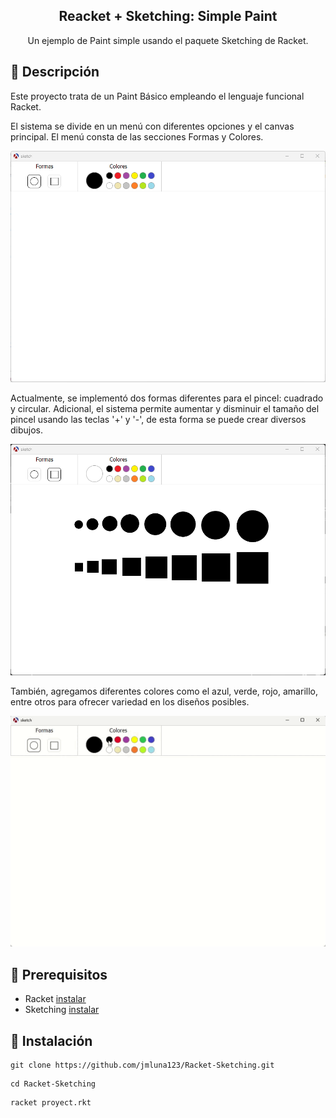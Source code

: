 <h2 align="center">Reacket + Sketching: Simple Paint</h2>

<p align="center">Un ejemplo de Paint simple usando el paquete Sketching de Racket.</p>

## 📍 Descripción

Este proyecto trata de un Paint Básico empleando el lenguaje funcional Racket.

El sistema se divide en un menú con diferentes opciones y el canvas principal. El menú consta de las secciones Formas y Colores.

![Dashboard](https://github.com/jmluna123/Racket-Sketching/blob/main/img/main-page.png)

Actualmente, se implementó dos formas diferentes para el pincel: cuadrado y circular. Adicional, el sistema permite aumentar y disminuir el tamaño del pincel usando las teclas '+' y '-', de esta forma se puede crear diversos dibujos.

![Dashboard](https://github.com/jmluna123/Racket-Sketching/blob/main/img/scale-forms.png)

También, agregamos diferentes colores como el azul, verde, rojo, amarillo, entre otros para ofrecer variedad en los diseños posibles.

![Dashboard](https://github.com/jmluna123/Racket-Sketching/blob/main/img/colors.gif)

## 📌 Prerequisitos

- Racket [instalar](https://docs.racket-lang.org/quick/)
- Sketching [instalar](https://docs.racket-lang.org/manual-sketching/index.html)

## 📌 Instalación

```
git clone https://github.com/jmluna123/Racket-Sketching.git
```

```
cd Racket-Sketching
```

```
racket proyect.rkt
```
